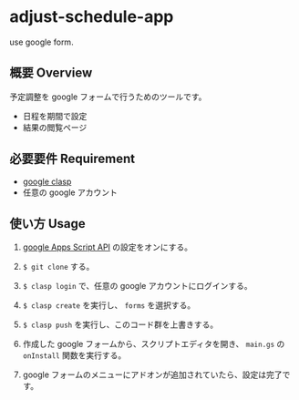 # adjust-schedule-app

use google form.

## 概要 Overview

予定調整を google フォームで行うためのツールです。

- 日程を期間で設定
- 結果の閲覧ページ

## 必要要件 Requirement

- [google clasp](https://github.com/google/clasp)
- 任意の google アカウント

## 使い方 Usage

1. [google Apps Script API](https://script.google.com/home/usersettings)
   の設定をオンにする。

1. `$ git clone` する。

1. `$ clasp login` で、任意の google アカウントにログインする。

1. `$ clasp create` を実行し、 `forms` を選択する。

1. `$ clasp push` を実行し、このコード群を上書きする。

1. 作成した google フォームから、スクリプトエディタを開き、 `main.gs` の `onInstall` 関数を実行する。

1. google フォームのメニューにアドオンが追加されていたら、設定は完了です。
